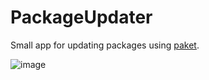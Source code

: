 # PackageUpdater

Small app for updating packages using [paket](https://fsprojects.github.io/Paket/).

![image](https://user-images.githubusercontent.com/1640096/60170398-a6604c80-9808-11e9-8815-2518d084fc21.png)

